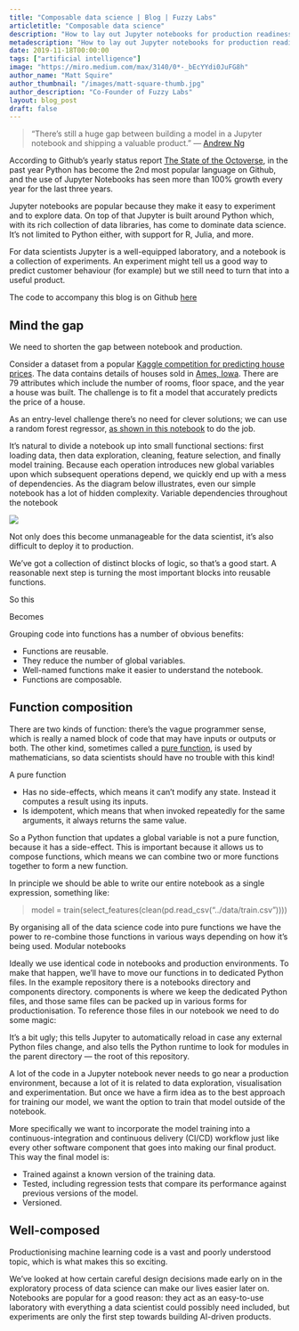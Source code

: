 ```yaml
---
title: "Composable data science | Blog | Fuzzy Labs"
articletitle: "Composable data science"
description: "How to lay out Jupyter notebooks for production readiness"
metadescription: "How to lay out Jupyter notebooks for production readiness"
date: 2019-11-18T00:00:00
tags: ["artificial intelligence"]
image: "https://miro.medium.com/max/3140/0*-_bEcYYdi0JuFG8h"
author_name: "Matt Squire"
author_thumbnail: "/images/matt-square-thumb.jpg"
author_description: "Co-Founder of Fuzzy Labs"
layout: blog_post
draft: false
---
```


> “There’s still a huge gap between building a model in a Jupyter notebook and shipping a valuable product.” — [Andrew Ng](https://info.deeplearning.ai/the-batch-deepmind-masters-starcraft-2-ai-attacks-on-amazon-a-career-in-robot-management-banks-embrace-bots-1)

According to Github’s yearly status report [The State of the Octoverse](https://github.blog/2019-11-06-the-state-of-the-octoverse-2019), in the past year Python has become the 2nd most popular language on Github, and the use of Jupyter Notebooks has seen more than 100% growth every year for the last three years.

Jupyter notebooks are popular because they make it easy to experiment and to explore data. On top of that Jupyter is built around Python which, with its rich collection of data libraries, has come to dominate data science. It’s not limited to Python either, with support for R, Julia, and more.

For data scientists Jupyter is a well-equipped laboratory, and a notebook is a collection of experiments. An experiment might tell us a good way to predict customer behaviour (for example) but we still need to turn that into a useful product.

The code to accompany this blog is on Github [here](https://fuzzylabs/composable-data-science)

## Mind the gap

We need to shorten the gap between notebook and production.

Consider a dataset from a popular [Kaggle competition for predicting house prices](https://www.kaggle.com/c/home-data-for-ml-course/overview). The data contains details of houses sold in [Ames, Iowa](https://en.wikipedia.org/wiki/Ames,_Iowa). There are 79 attributes which include the number of rooms, floor space, and the year a house was built. The challenge is to fit a model that accurately predicts the price of a house.

As an entry-level challenge there’s no need for clever solutions; we can use a random forest regressor, [as shown in this notebook](https://github.com/fuzzylabs/composable-data-science/blob/master/notebooks/house-prices-original.ipynb) to do the job.

It’s natural to divide a notebook up into small functional sections: first loading data, then data exploration, cleaning, feature selection, and finally model training. Because each operation introduces new global variables upon which subsequent operations depend, we quickly end up with a mess of dependencies. As the diagram below illustrates, even our simple notebook has a lot of hidden complexity.
Variable dependencies throughout the notebook

![](https://miro.medium.com/max/3140/0*-_bEcYYdi0JuFG8h)

Not only does this become unmanageable for the data scientist, it’s also difficult to deploy it to production.

We’ve got a collection of distinct blocks of logic, so that’s a good start. A reasonable next step is turning the most important blocks into reusable functions.

So this

<script src="https://gist.github.com/archena/e5ba6d49ab40ed4ed460c58454bef48c.js"></script>

Becomes

<script src="https://gist.github.com/archena/62ed4dcac28cb5e3780ea1198b5ee8fc.js"></script>

Grouping code into functions has a number of obvious benefits:

* Functions are reusable.
* They reduce the number of global variables.
* Well-named functions make it easier to understand the notebook.
* Functions are composable.

## Function composition

There are two kinds of function: there’s the vague programmer sense, which is really a named block of code that may have inputs or outputs or both. The other kind, sometimes called a [pure function](https://en.wikipedia.org/wiki/Pure_function), is used by mathematicians, so data scientists should have no trouble with this kind!

A pure function

* Has no side-effects, which means it can’t modify any state. Instead it computes a result using its inputs.
* Is idempotent, which means that when invoked repeatedly for the same arguments, it always returns the same value.

So a Python function that updates a global variable is not a pure function, because it has a side-effect. This is important because it allows us to compose functions, which means we can combine two or more functions together to form a new function.

In principle we should be able to write our entire notebook as a single expression, something like:

> model = train(select_features(clean(pd.read_csv(“../data/train.csv”))))

By organising all of the data science code into pure functions we have the power to re-combine those functions in various ways depending on how it’s being used.
Modular notebooks

Ideally we use identical code in notebooks and production environments. To make that happen, we’ll have to move our functions in to dedicated Python files. In the example repository there is a notebooks directory and components directory. components is where we keep the dedicated Python files, and those same files can be packed up in various forms for productionisation. To reference those files in our notebook we need to do some magic:

<script src="https://gist.github.com/archena/e5ba6d49ab40ed4ed460c58454bef48c.js"></script>

It’s a bit ugly; this tells Jupyter to automatically reload in case any external Python files change, and also tells the Python runtime to look for modules in the parent directory — the root of this repository.

A lot of the code in a Jupyter notebook never needs to go near a production environment, because a lot of it is related to data exploration, visualisation and experimentation. But once we have a firm idea as to the best approach for training our model, we want the option to train that model outside of the notebook.

More specifically we want to incorporate the model training into a continuous-integration and continuous delivery (CI/CD) workflow just like every other software component that goes into making our final product. This way the final model is:

* Trained against a known version of the training data.
* Tested, including regression tests that compare its performance against previous versions of the model.
* Versioned.

## Well-composed

Productionising machine learning code is a vast and poorly understood topic, which is what makes this so exciting.

We’ve looked at how certain careful design decisions made early on in the exploratory process of data science can make our lives easier later on. Notebooks are popular for a good reason: they act as an easy-to-use laboratory with everything a data scientist could possibly need included, but experiments are only the first step towards building AI-driven products.
